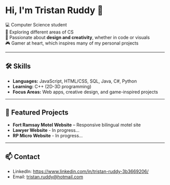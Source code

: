 # Hi, I'm Tristan Ruddy 👋

💻 Computer Science student  
🚀 Exploring different areas of CS  
🎨 Passionate about **design and creativity**, whether in code or visuals  
🎮 Gamer at heart, which inspires many of my personal projects

---

## 🛠 Skills
- **Languages:** JavaScript, HTML/CSS, SQL, Java, C#, Python 
- **Learning:** C++ (2D-3D programming)  
- **Focus Areas:**  Web apps, creative design, and game-inspired projects 

---

## 📌 Featured Projects  
- **Fort Ramsay Motel Website** – Responsive bilingual motel site  
- **Lawyer Website** - In progress...
- **RP Micro Website** - In progress...

---

## 📫 Contact
- LinkedIn: https://www.linkedin.com/in/tristan-ruddy-3b3669206/
- Email: tristan.ruddy@hotmail.com
